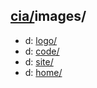 ## [cia/](https://data.bde-pps.fr/cia/)images/

- d: [logo/](https://data.bde-pps.fr/cia/images/logo/)
- d: [code/](https://data.bde-pps.fr/cia/images/code/)
- d: [site/](https://data.bde-pps.fr/cia/images/site/)
- d: [home/](https://data.bde-pps.fr/cia/images/home/)
